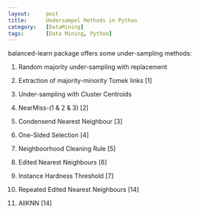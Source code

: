 ```yaml
---
layout:     post
title:      Undersampel Methods in Python
category:   [DataMining] 
tags:		[Data Mining, Python]
---
```


balanced-learn package offers some under-sampling methods:

1. Random majority under-sampling with replacement

2. Extraction of majority-minority Tomek links [1]

3. Under-sampling with Cluster Centroids

4. NearMiss-(1 & 2 & 3) [2]

5. Condensend Nearest Neighbour [3]

6. One-Sided Selection [4]

7. Neighboorhood Cleaning Rule [5]

8. Edited Nearest Neighbours [6]

9. Instance Hardness Threshold [7]

10. Repeated Edited Nearest Neighbours [14]

11. AllKNN [14]



